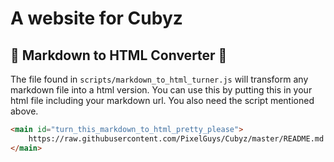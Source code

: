 # A website for Cubyz

## 🎨 Markdown to HTML Converter 🎨

The file found in ```scripts/markdown_to_html_turner.js``` will transform any markdown file into a html version.
You can use this by putting this in your html file including your markdown url. You also need the script mentioned above.
```html
<main id="turn_this_markdown_to_html_pretty_please">
    https://raw.githubusercontent.com/PixelGuys/Cubyz/master/README.md
</main>
```